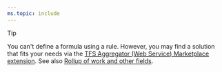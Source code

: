 ```yaml
---
ms.topic: include
---
```




> [!TIP]    
> You can't define a formula using a rule. However, you may find a solution that fits your needs via the [TFS Aggregator (Web Service) Marketplace extension](https://marketplace.visualstudio.com/items?itemName=tfsaggregatorteam.tfs-aggregator-web-service). See also [Rollup of work and other fields](../../../reference/xml/support-rollup-of-work-and-other-fields.md).